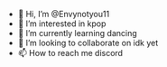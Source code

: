 - 👋 Hi, I’m @Envynotyou11
- 👀 I’m interested in kpop
- 🌱 I’m currently learning dancing
- 💞️ I’m looking to collaborate on idk yet
- 📫 How to reach me discord 

<!---
Envynotyou11/Envynotyou11 is a ✨ special ✨ repository because its `README.md` (this file) appears on your GitHub profile.
You can click the Preview link to take a look at your changes.
--->
